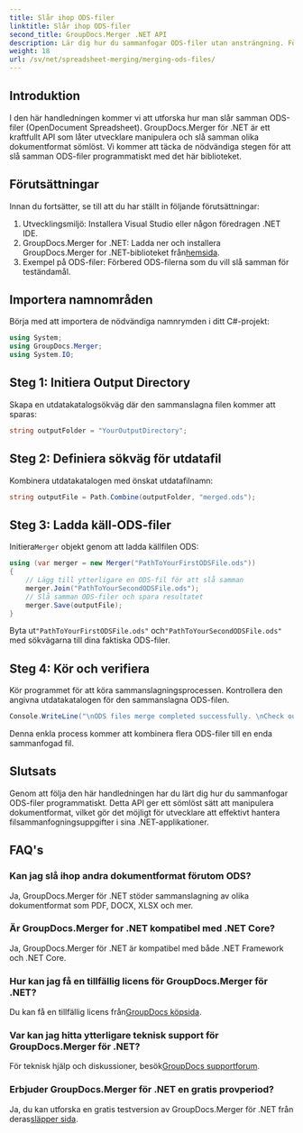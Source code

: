 ```yaml
---
title: Slår ihop ODS-filer
linktitle: Slår ihop ODS-filer
second_title: GroupDocs.Merger .NET API
description: Lär dig hur du sammanfogar ODS-filer utan ansträngning. Följ vår steg-för-steg-guide för sömlös dokumenthantering.
weight: 18
url: /sv/net/spreadsheet-merging/merging-ods-files/
---
```

## Introduktion
I den här handledningen kommer vi att utforska hur man slår samman ODS-filer (OpenDocument Spreadsheet). GroupDocs.Merger för .NET är ett kraftfullt API som låter utvecklare manipulera och slå samman olika dokumentformat sömlöst. Vi kommer att täcka de nödvändiga stegen för att slå samman ODS-filer programmatiskt med det här biblioteket.
## Förutsättningar
Innan du fortsätter, se till att du har ställt in följande förutsättningar:
1. Utvecklingsmiljö: Installera Visual Studio eller någon föredragen .NET IDE.
2.  GroupDocs.Merger for .NET: Ladda ner och installera GroupDocs.Merger for .NET-biblioteket från[hemsida](https://releases.groupdocs.com/merger/net/).
3. Exempel på ODS-filer: Förbered ODS-filerna som du vill slå samman för teständamål.

## Importera namnområden
Börja med att importera de nödvändiga namnrymden i ditt C#-projekt:
```csharp
using System; 
using GroupDocs.Merger;
using System.IO;
```
## Steg 1: Initiera Output Directory
Skapa en utdatakatalogsökväg där den sammanslagna filen kommer att sparas:
```csharp
string outputFolder = "YourOutputDirectory";
```
## Steg 2: Definiera sökväg för utdatafil
Kombinera utdatakatalogen med önskat utdatafilnamn:
```csharp
string outputFile = Path.Combine(outputFolder, "merged.ods");
```
## Steg 3: Ladda käll-ODS-filer
 Initiera`Merger` objekt genom att ladda källfilen ODS:
```csharp
using (var merger = new Merger("PathToYourFirstODSFile.ods"))
{
    // Lägg till ytterligare en ODS-fil för att slå samman
    merger.Join("PathToYourSecondODSFile.ods");
    // Slå samman ODS-filer och spara resultatet
    merger.Save(outputFile);
}
```
 Byta ut`"PathToYourFirstODSFile.ods"` och`"PathToYourSecondODSFile.ods"` med sökvägarna till dina faktiska ODS-filer.
## Steg 4: Kör och verifiera
Kör programmet för att köra sammanslagningsprocessen. Kontrollera den angivna utdatakatalogen för den sammanslagna ODS-filen.
```csharp
Console.WriteLine("\nODS files merge completed successfully. \nCheck output in {0}", outputFolder);
```
Denna enkla process kommer att kombinera flera ODS-filer till en enda sammanfogad fil.

## Slutsats
Genom att följa den här handledningen har du lärt dig hur du sammanfogar ODS-filer programmatiskt. Detta API ger ett sömlöst sätt att manipulera dokumentformat, vilket gör det möjligt för utvecklare att effektivt hantera filsammanfogningsuppgifter i sina .NET-applikationer.

## FAQ's
### Kan jag slå ihop andra dokumentformat förutom ODS?
Ja, GroupDocs.Merger för .NET stöder sammanslagning av olika dokumentformat som PDF, DOCX, XLSX och mer.
### Är GroupDocs.Merger for .NET kompatibel med .NET Core?
Ja, GroupDocs.Merger för .NET är kompatibel med både .NET Framework och .NET Core.
### Hur kan jag få en tillfällig licens för GroupDocs.Merger för .NET?
 Du kan få en tillfällig licens från[GroupDocs köpsida](https://purchase.groupdocs.com/temporary-license/).
### Var kan jag hitta ytterligare teknisk support för GroupDocs.Merger för .NET?
 För teknisk hjälp och diskussioner, besök[GroupDocs supportforum](https://forum.groupdocs.com/c/merger/32).
### Erbjuder GroupDocs.Merger för .NET en gratis provperiod?
 Ja, du kan utforska en gratis testversion av GroupDocs.Merger för .NET från deras[släpper sida](https://releases.groupdocs.com/).